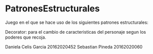 # PatronesEstructurales

Juego en el que se hace uso de los siguientes patrones estructurales:

Decorator: para el cambio de caracteristicas del personaje segun los poderes que recoja.


Daniela Celis Garcia 20162020452 
Sebastian Pineda 20162020060
